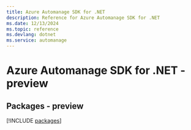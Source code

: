 ```yaml
---
title: Azure Automanage SDK for .NET
description: Reference for Azure Automanage SDK for .NET
ms.date: 12/13/2024
ms.topic: reference
ms.devlang: dotnet
ms.service: automanage
---
```

# Azure Automanage SDK for .NET - preview
## Packages - preview
[!INCLUDE [packages](automanage-index.md)]